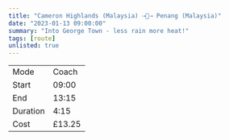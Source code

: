 ```yaml
---
title: "Cameron Highlands (Malaysia) ⇢🚌⇢ Penang (Malaysia)"
date: "2023-01-13 09:00:00"
summary: "Into George Town - less rain more heat!"
tags: [route]
unlisted: true
---
```


|  |   |
|---|---|
| Mode | Coach  |
| Start | 09:00  |
| End | 13:15  |
| Duration | 4:15 |
| Cost | £13.25 |